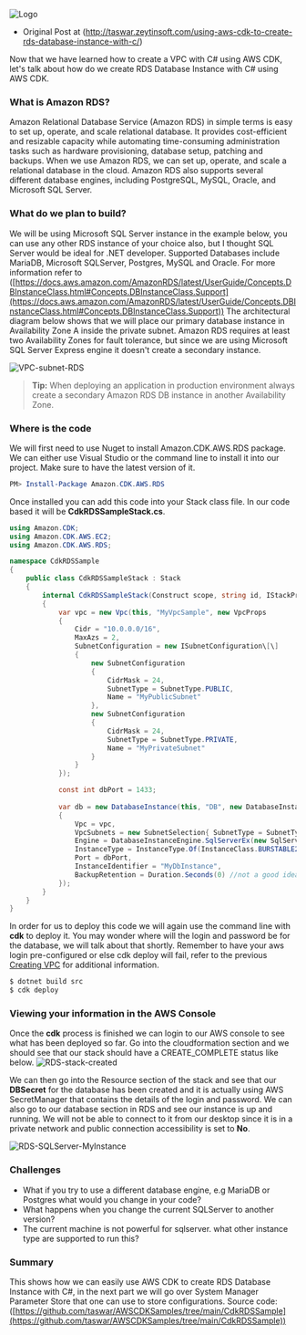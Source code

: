 ![Logo](http://taswar.zeytinsoft.com/wp-content/uploads/2021/08/aws-cdk-csharp-930x351.png "CDK with Csharp DotNet")

* Original Post at (http://taswar.zeytinsoft.com/using-aws-cdk-to-create-rds-database-instance-with-c/)

Now that we have learned how to create a VPC with C# using AWS CDK, let's talk about how do we create RDS Database Instance with C# using AWS CDK.

### What is Amazon RDS?

Amazon Relational Database Service (Amazon RDS) in simple terms is easy to set up, operate, and scale relational database. It provides cost-efficient and resizable capacity while automating time-consuming administration tasks such as hardware provisioning, database setup, patching and backups. When we use Amazon RDS, we can set up, operate, and scale a relational database in the cloud. Amazon RDS also supports several different database engines, including PostgreSQL, MySQL, Oracle, and Microsoft SQL Server.

### What do we plan to build?

We will be using Microsoft SQL Server instance in the example below, you can use any other RDS instance of your choice also, but I thought SQL Server would be ideal for .NET developer. Supported Databases include MariaDB, Microsoft SQLServer, Postgres, MySQL and Oracle. For more information refer to ([https://docs.aws.amazon.com/AmazonRDS/latest/UserGuide/Concepts.DBInstanceClass.html#Concepts.DBInstanceClass.Support](https://docs.aws.amazon.com/AmazonRDS/latest/UserGuide/Concepts.DBInstanceClass.html#Concepts.DBInstanceClass.Support)) The architectural diagram below shows that we will place our primary database instance in Availability Zone A inside the private subnet. Amazon RDS requires at least two Availability Zones for fault tolerance, but since we are using Microsoft SQL Server Express engine it doesn't create a secondary instance. 

![VPC-subnet-RDS](http://taswar.zeytinsoft.com/wp-content/uploads/2021/04/VPC-subnet-RDS.png, "VPC-subnet-RDS")


> **Tip:** When deploying an application in production environment always create a secondary 
> Amazon RDS DB instance in another Availability Zone. 


### Where is the code

We will first need to use Nuget to install Amazon.CDK.AWS.RDS package. We can either use Visual Studio or the command line to install it into our project. Make sure to have the latest version of it.
``` powershell
PM> Install-Package Amazon.CDK.AWS.RDS
```
Once installed you can add this code into your Stack class file. In our code based it will be **CdkRDSSampleStack.cs**.

``` csharp
using Amazon.CDK;
using Amazon.CDK.AWS.EC2;
using Amazon.CDK.AWS.RDS;

namespace CdkRDSSample
{
    public class CdkRDSSampleStack : Stack
    {
        internal CdkRDSSampleStack(Construct scope, string id, IStackProps props = null) : base(scope, id, props)
        {
            var vpc = new Vpc(this, "MyVpcSample", new VpcProps
            {
                Cidr = "10.0.0.0/16",
                MaxAzs = 2,
                SubnetConfiguration = new ISubnetConfiguration\[\]
                {
                    new SubnetConfiguration
                    {
                        CidrMask = 24,
                        SubnetType = SubnetType.PUBLIC,
                        Name = "MyPublicSubnet"
                    },
                    new SubnetConfiguration
                    {
                        CidrMask = 24,
                        SubnetType = SubnetType.PRIVATE,
                        Name = "MyPrivateSubnet"
                    }
                }
            });

            const int dbPort = 1433;
            
            var db = new DatabaseInstance(this, "DB", new DatabaseInstanceProps
            {
                Vpc = vpc,
                VpcSubnets = new SubnetSelection{ SubnetType = SubnetType.PRIVATE },
                Engine = DatabaseInstanceEngine.SqlServerEx(new SqlServerExInstanceEngineProps { Version = SqlServerEngineVersion.VER\_14 }),
                InstanceType = InstanceType.Of(InstanceClass.BURSTABLE2, InstanceSize.MICRO),
                Port = dbPort,
                InstanceIdentifier = "MyDbInstance",
                BackupRetention = Duration.Seconds(0) //not a good idea in prod, for this sample code it's ok
            });
        }
    }
}
```

In order for us to deploy this code we will again use the command line with **cdk** to deploy it. You may wonder where will the login and password be for the database, we will talk about that shortly. Remember to have your aws login pre-configured or else cdk deploy will fail, refer to the previous [Creating VPC](http://taswar.zeytinsoft.com/using-aws-cdk-to-create-a-vpc-in-c/) for additional information.

``` bash
$ dotnet build src
$ cdk deploy
```

### Viewing your information in the AWS Console

Once the **cdk** process is finished we can login to our AWS console to see what has been deployed so far. Go into the cloudformation section and we should see that our stack should have a CREATE\_COMPLETE status like below. 
![RDS-stack-created](http://taswar.zeytinsoft.com/wp-content/uploads/2021/04/RDS-stack-created.png, "RDS-stack-created") 

We can then go into the Resource section of the stack and see that our **DBSecret** for the database has been created and it is actually using AWS SecretManager that contains the details of the login and password. We can also go to our database section in RDS and see our instance is up and running. We will not be able to connect to it from our desktop since it is in a private network and public connection accessibility is set to **No**. 

![RDS-SQLServer-MyInstance](http://taswar.zeytinsoft.com/wp-content/uploads/2021/04/RDS-SQLServer-MyInstance.png, "RDS-SQLServer-MyInstance")

### Challenges

*   What if you try to use a different database engine, e.g MariaDB or Postgres what would you change in your code?
*   What happens when you change the current SQLServer to another version?
*   The current machine is not powerful for sqlserver. what other instance type are supported to run this?


### Summary

This shows how we can easily use AWS CDK to create RDS Database Instance with C#, in the next part we will go over System Manager Parameter Store that one can use to store configurations. Source code: ([https://github.com/taswar/AWSCDKSamples/tree/main/CdkRDSSample](https://github.com/taswar/AWSCDKSamples/tree/main/CdkRDSSample))
